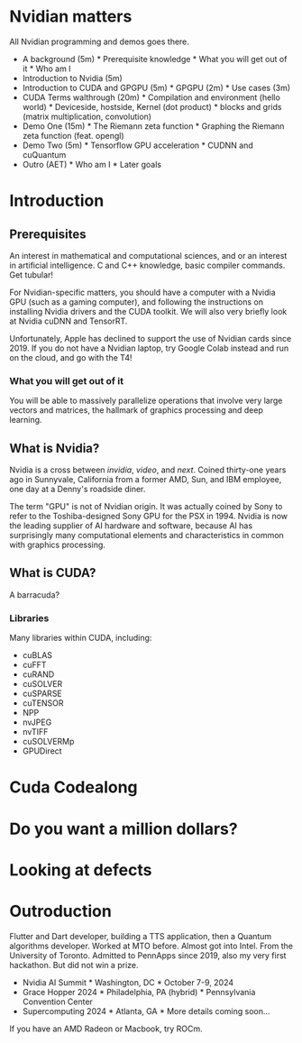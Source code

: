 # Nvidian matters

All Nvidian programming and demos goes there.

* A background (5m)
        * Prerequisite knowledge
        * What you will get out of it
        * Who am I
* Introduction to Nvidia (5m)
* Introduction to CUDA and GPGPU (5m)
        * GPGPU (2m)
        * Use cases (3m)
* CUDA Terms walthrough (20m)
        * Compilation and environment (hello world)
        * Deviceside, hostside, Kernel (dot product)
        * blocks and grids (matrix multiplication, convolution)
* Demo One (15m)
        * The Riemann zeta function
        * Graphing the Riemann zeta function (feat. opengl)
* Demo Two (5m)
        * Tensorflow GPU acceleration
        * CUDNN and cuQuantum
* Outro (AET)
        * Who am I
        * Later goals

# Introduction

## Prerequisites

An interest in mathematical and computational sciences, and or an interest in artificial intelligence.
C and C++ knowledge, basic compiler commands. Get tubular!

For Nvidian-specific matters, you should have a computer with a Nvidia GPU (such as a gaming computer), and following the instructions on installing Nvidia drivers and the CUDA toolkit. We will also very briefly look at Nvidia cuDNN and TensorRT. 

Unfortunately, Apple has declined to support the use of Nvidian cards since 2019. If you do not have a Nvidian laptop, try Google Colab instead and run on the cloud, and go with the T4!

### What you will get out of it

You will be able to massively parallelize operations that involve very large vectors and matrices, the hallmark of graphics processing and deep learning.

## What is Nvidia?

Nvidia is a cross between _invidia_, _video_, and _next_. Coined thirty-one years ago in Sunnyvale, California from a former AMD, Sun, and IBM employee, one day at a Denny's roadside diner.

The term "GPU" is not of Nvidian origin. It was actually coined by Sony to refer to the Toshiba-designed Sony GPU for the PSX in 1994. Nvidia is now the leading supplier of AI hardware and software, because AI has surprisingly many computational elements and characteristics in common with graphics processing.

## What is CUDA?

A barracuda?

### Libraries

Many libraries within CUDA, including:
* cuBLAS
* cuFFT
* cuRAND
* cuSOLVER
* cuSPARSE
* cuTENSOR
* NPP
* nvJPEG
* nvTIFF
* cuSOLVERMp
* GPUDirect

# Cuda Codealong

# Do you want a million dollars?

# Looking at defects

# Outroduction

Flutter and Dart developer, building a TTS application, then a Quantum algorithms developer. Worked at MTO before. Almost got into Intel.
From the University of Toronto. Admitted to PennApps since 2019, also my very first hackathon. But did not win a prize.

* Nvidia AI Summit
        * Washington, DC
        * October 7-9, 2024
* Grace Hopper 2024
        * Philadelphia, PA (hybrid)
        * Pennsylvania Convention Center
* Supercomputing 2024
        * Atlanta, GA
        * More details coming soon…

If you have an AMD Radeon or Macbook, try ROCm.